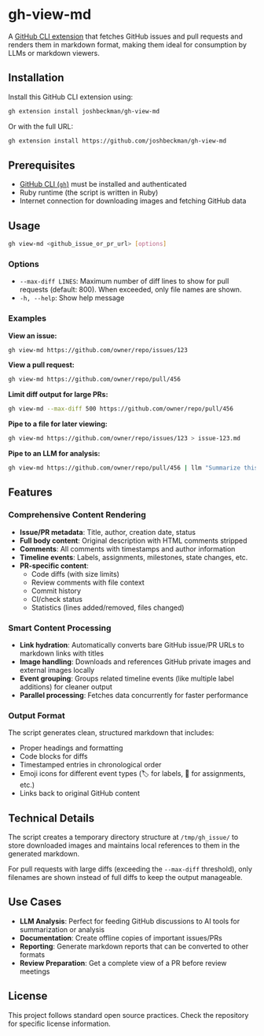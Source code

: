 # gh-view-md

A [GitHub CLI extension](https://docs.github.com/en/github-cli/github-cli/creating-github-cli-extensions) that fetches GitHub issues and pull requests and renders them in markdown format, making them ideal for consumption by LLMs or markdown viewers.

## Installation

Install this GitHub CLI extension using:

```bash
gh extension install joshbeckman/gh-view-md
```

Or with the full URL:

```bash
gh extension install https://github.com/joshbeckman/gh-view-md
```

## Prerequisites

- [GitHub CLI (`gh`)](https://cli.github.com/) must be installed and authenticated
- Ruby runtime (the script is written in Ruby)
- Internet connection for downloading images and fetching GitHub data

## Usage

```bash
gh view-md <github_issue_or_pr_url> [options]
```

### Options

- `--max-diff LINES`: Maximum number of diff lines to show for pull requests (default: 800). When exceeded, only file names are shown.
- `-h, --help`: Show help message

### Examples

**View an issue:**
```bash
gh view-md https://github.com/owner/repo/issues/123
```

**View a pull request:**
```bash
gh view-md https://github.com/owner/repo/pull/456
```

**Limit diff output for large PRs:**
```bash
gh view-md --max-diff 500 https://github.com/owner/repo/pull/456
```

**Pipe to a file for later viewing:**
```bash
gh view-md https://github.com/owner/repo/issues/123 > issue-123.md
```

**Pipe to an LLM for analysis:**
```bash
gh view-md https://github.com/owner/repo/pull/456 | llm "Summarize this PR"
```

## Features

### Comprehensive Content Rendering
- **Issue/PR metadata**: Title, author, creation date, status
- **Full body content**: Original description with HTML comments stripped
- **Comments**: All comments with timestamps and author information
- **Timeline events**: Labels, assignments, milestones, state changes, etc.
- **PR-specific content**:
  - Code diffs (with size limits)
  - Review comments with file context
  - Commit history
  - CI/check status
  - Statistics (lines added/removed, files changed)

### Smart Content Processing
- **Link hydration**: Automatically converts bare GitHub issue/PR URLs to markdown links with titles
- **Image handling**: Downloads and references GitHub private images and external images locally
- **Event grouping**: Groups related timeline events (like multiple label additions) for cleaner output
- **Parallel processing**: Fetches data concurrently for faster performance

### Output Format
The script generates clean, structured markdown that includes:
- Proper headings and formatting
- Code blocks for diffs
- Timestamped entries in chronological order
- Emoji icons for different event types (🏷️ for labels, 👤 for assignments, etc.)
- Links back to original GitHub content

## Technical Details

The script creates a temporary directory structure at `/tmp/gh_issue/` to store downloaded images and maintains local references to them in the generated markdown.

For pull requests with large diffs (exceeding the `--max-diff` threshold), only filenames are shown instead of full diffs to keep the output manageable.

## Use Cases

- **LLM Analysis**: Perfect for feeding GitHub discussions to AI tools for summarization or analysis
- **Documentation**: Create offline copies of important issues/PRs
- **Reporting**: Generate markdown reports that can be converted to other formats
- **Review Preparation**: Get a complete view of a PR before review meetings

## License

This project follows standard open source practices. Check the repository for specific license information.
